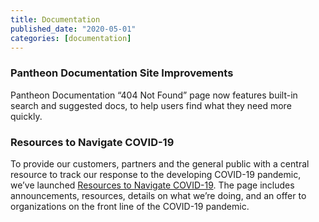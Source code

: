 ```yaml
---
title: Documentation
published_date: "2020-05-01"
categories: [documentation]
---
```

### Pantheon Documentation Site Improvements

Pantheon Documentation “404 Not Found” page now features built-in search and suggested docs, to help users find what they need more quickly.

### Resources to Navigate COVID-19

To provide our customers, partners and the general public with a central resource to track our response to the developing COVID-19 pandemic, we’ve launched [Resources to Navigate COVID-19](https://pantheon.io/resources-navigate-covid-19?docs). The page includes announcements, resources, details on what we’re doing, and an offer to organizations on the front line of the COVID-19 pandemic.
